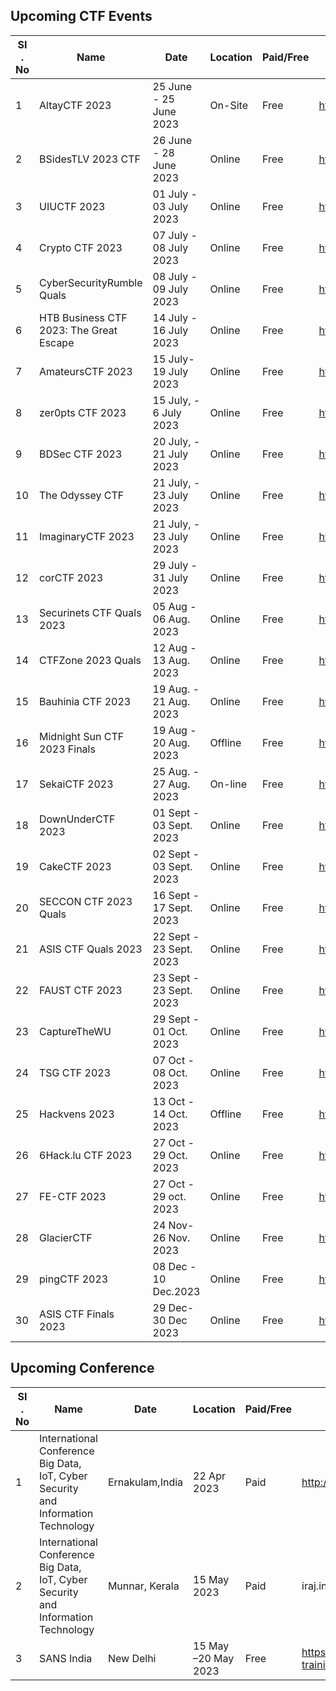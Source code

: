  ## Upcoming CTF Events

|   SI . No         | Name                              | Date               | Location  | Paid/Free | Link to register |
| ----------------- | -------------------------------------|----------| ----------| ----------| -----------------|
|1|AltayCTF 2023 |	25 June - 25 June 2023 |	On-Site	| Free |	https://altayctf.ru/|
|2|BSidesTLV 2023 CTF	| 26 June - 28 June 2023| 	Online	| Free |	https://bsidestlv.com/ctf/2023/|
|3|UIUCTF 2023	|01 July - 03 July 2023	|Online	|Free |	https://uiuc.tf/|
|4|Crypto CTF 2023	| 07 July - 08 July 2023	 | Online	| Free | 	https://cr.yp.toc.tf/| 
|5|CyberSecurityRumble Quals	| 08 July - 09 July 2023	| Online	| Free | 	https://cybersecurityrumble.de/2023/en| 
|6|HTB Business CTF 2023: The Great Escape| 	14 July -  16 July 2023	| Online	| Free 	| https://ctf.hackthebox.com/|
|7|AmateursCTF 2023 |	15 July-19 July 2023	| Online	| Free 	| https://ctf.amateurs.team/| 
|8|zer0pts CTF 2023	| 15 July, - 6 July 2023	| Online	| Free 	| http://www.zer0pts.com/| 
|9|BDSec CTF 2023	| 20 July, -  21 July 2023 | 	Online | 	Free | 	https://bdsec-ctf.com/| 
|10|The Odyssey CTF	| 21 July, -  23 July 2023 | 	Online | 	Free | 	https://odyssey.hackrocks.com/ |
|11|ImaginaryCTF 2023	| 21 July, - 23 July 2023	| Online	| Free 	| https://ctf.cor.team/| 
|12|corCTF 2023	| 29 July -  31 July 2023 | Online	| Free | https://ctf.cor.team/| 
|13|Securinets CTF Quals 2023	|  05 Aug - 06 Aug. 2023 	| Online	| Free 	| https://ctf.securinets.tn/|
|14|CTFZone 2023 Quals	| 12 Aug - 13 Aug. 2023	| Online	| Free | 	https://ctf.bi.zone/| 
|15|Bauhinia CTF 2023| 	19 Aug. - 21 Aug. 2023	| Online	| Free 	| https://b6a.black/| 
|16|Midnight Sun CTF 2023 Finals	| 19 Aug - 20 Aug. 2023	| Offline | 	Free | 	https://midnightsunctf.com/| 
|17|SekaiCTF 2023 | 25 Aug. - 27 Aug. 2023 | 	On-line	| Free 	| https://ctf.sekai.team/| 
|18|DownUnderCTF 2023 | 	01 Sept - 03 Sept. 2023	| Online	| Free 	| https://play.duc.tf/| 
|19|CakeCTF 2023	| 02 Sept - 03 Sept. 2023	| Online | 	Free | 	https://cakectf.com/|
|20|SECCON CTF 2023 Quals	| 16 Sept - 17 Sept. 2023	| Online	| Free 	| https://www.seccon.jp/2023/|
|21|ASIS CTF Quals 2023 | 	22 Sept -  23 Sept. 2023	| Online	| Free 	| https://asisctf.com/|
|22|FAUST CTF 2023	| 23 Sept -  23 Sept. 2023	| Online	| Free |	https://2022.faustctf.net/|
|23|CaptureTheWU | 29 Sept - 01 Oct. 2023 | 	Online| Free |	https://www.capturethewu.net/|
|24|TSG CTF 2023	| 07 Oct -  08 Oct. 2023	| Online	| Free 	| https://ctf.tsg.ne.jp/|
|25|Hackvens 2023	| 13 Oct - 14 Oct. 2023	| Offline | 	Free | 	http://hackvens.fr/|
|26|6Hack.lu CTF 2023	| 27 Oct - 29 Oct. 2023	| Online	|Free |	https://fe-ctf.dk/|
|27|FE-CTF 2023	|27 Oct - 29 oct. 2023	|Online	|Free 	|https://fe-ctf.dk/|
|28|GlacierCTF	|24 Nov- 26 Nov. 2023|	Online|	Free| 	https://glacierctf.com/|
|29|pingCTF 2023	 |08 Dec - 10 Dec.2023	|Online	|Free 	|https://ctf.knping.pl/|
|30|ASIS CTF Finals 2023|	29 Dec-30 Dec 2023	|Online|	Free |	https://asisctf.com/|


## Upcoming Conference

|   SI . No         | Name                                                         | Date     | Location  | Paid/Free | Link to register |
| ----------------- | ------------------------------------------------------------ |----------| ----------| ----------| -----------------| 
|1|International Conference  Big Data, IoT, Cyber Security and Information Technology	 | Ernakulam,India	| 22 Apr 2023	 | Paid 	| http://iraj.in/Conference/12736/ICBDICSIT/call|
|2|International Conference Big Data, IoT, Cyber Security and Information Technology 	| Munnar, Kerala	| 15 May 2023	| Paid 	| iraj.in/Conference/12519/ICBDICSIT/|
|3|SANS India	| New Delhi	| 15 May –20 May 2023	| Free	|https://www.sans.org/cyber-security-training-events/India-May-2023/|




